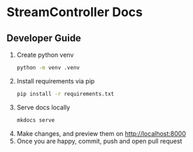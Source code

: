 # StreamController Docs

## Developer Guide

1. Create python venv
    ```bash
    python -m venv .venv
    ```
2. Install requirements via pip
    ```bash
    pip install -r requirements.txt
    ```
3. Serve docs locally
    ```bash
    mkdocs serve
    ```
4. Make changes, and preview them on [http://localhost:8000](http://localhost:8000)
5. Once you are happy, commit, push and open pull request
